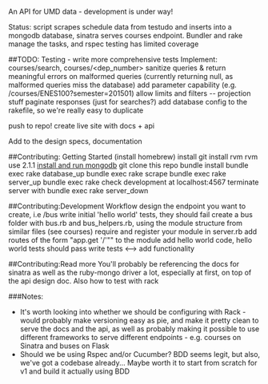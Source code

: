 An API for UMD data - development is under way!

Status: script scrapes schedule data from testudo and inserts into a mongodb database, sinatra serves courses endpoint. Bundler and rake manage the tasks, and rspec testing has limited coverage

##TODO:
Testing - write more comprehensive tests
Implement: courses/search, courses/<dep_number>
sanitize queries & return meaningful errors on malformed queries (currently returning null, as malformed queries miss the database)
add parameter capability (e.g. /courses/ENES100?semester=201501)
  allow limits and filters -- projection stuff
paginate responses (just for searches?)
add database config to the rakefile, so we're really easy to duplicate

push to repo!
create live site with docs + api

Add to the design specs, documentation 

##Contributing: Getting Started
(install homebrew)
install git
install rvm
rvm use 2.1.1
[install and run mongodb](http://docs.mongodb.org/manual/installation/)
git clone this repo
bundle install
bundle exec rake database_up
bundle exec rake scrape
bundle exec rake server_up
bundle exec rake
check development at localhost:4567
terminate server with bundle exec rake server_down


##Contributing:Development Workflow
design the endpoint you want to create, i.e /bus
write initial 'hello world' tests, they should fail
create a bus folder with bus.rb and bus_helpers.rb, using the module structure from similar files (see courses)
require and register your module in server.rb
add routes of the form "app.get '/<endpoint>'""  to the module
add hello world code, hello world tests should pass
write tests <--> add functionality

##Contributing:Read more
You'll probably be referencing the docs for sinatra as well as the ruby-mongo driver a lot, especially at first, on top of the api design doc.
Also how to test with rack

###Notes:

- It's worth looking into whether we should be configuring with Rack - would probably make versioning easy as pie, and make it pretty clean to serve the docs and the api, as well as probably making it possible to use different frameworks to serve different endpoints - e.g. courses on Sinatra and buses on Flask
- Should we be using Rspec and/or Cucumber? BDD seems legit, but also, we've got a codebase already... Maybe worth it to start from scratch for v1 and build it actually using BDD
